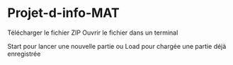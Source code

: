 # Projet-d-info-MAT

Télécharger le fichier ZIP
Ouvrir le fichier dans un terminal


Start pour lancer une nouvelle partie ou Load pour chargée une partie déjà enregistrée
